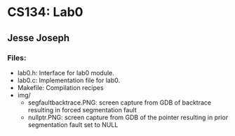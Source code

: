 # CS134: Lab0
## Jesse Joseph

### Files:
* lab0.h: Interface for lab0 module.
* lab0.c: Implementation file for lab0.
* Makefile: Compilation recipes
* img/
	* segfaultbacktrace.PNG: screen capture from GDB of backtrace resulting in forced segmentation fault
	* nullptr.PNG: screen capture from GDB of the pointer resulting in prior segmentation fault set to NULL
	
